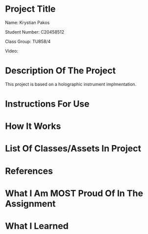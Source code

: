 # Project Title

Name: Krystian Pakos

Student Number: C20458512

Class Group: TU858/4

Video:

# Description Of The Project

This project is based on a holographic instrument implmentation.

# Instructions For Use

# How It Works

# List Of Classes/Assets In Project

# References

# What I Am MOST Proud Of In The Assignment

# What I Learned
